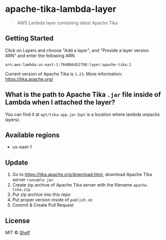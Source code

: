# apache-tika-lambda-layer
> AWS Lambda layer containing latest Apache Tika

## Getting Started

Click on Layers and choose "Add a layer", and "Provide a layer version
ARN" and enter the following ARN.

```
arn:aws:lambda:us-east-1:764866452798:layer:apache-tika:1
```

Current version of Apache Tika is `1.23`. More information: https://tika.apache.org/

## What is the path to Apache Tika `.jar` file inside of Lambda when I attached the layer?

You can find it at `opt/tika-app.jar` (`opt` is a location where lambda unpacks layers).

## Available regions

* us-east-1

## Update

1. Go to https://tika.apache.org/download.html, download Apache Tika server `runnable jar`.
2. Create zip archive of Apache Tika server with the filename `apache-tika.zip`
3. Put zip archive into this repo
3. Put proper version inside of `publish.sh`
4. Commit & Create Pull Request

## License

MIT © [Shelf](https://shelf.io)
